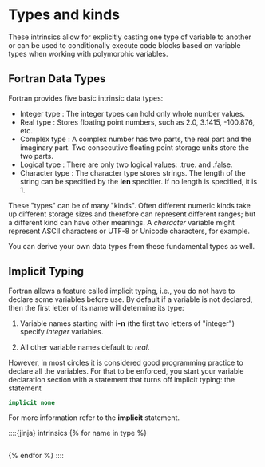 # Types and kinds

These intrinsics allow for explicitly casting one type of variable to
another or can be used to conditionally execute code blocks based on
variable types when working with polymorphic variables.

## Fortran Data Types

Fortran provides five basic intrinsic data types:

- Integer type
  : The integer types can hold only whole number values.
- Real type
  : Stores floating point numbers, such as 2.0, 3.1415, -100.876, etc.
- Complex type
  : A complex number has two parts,
  the real part and the imaginary part. Two consecutive floating
  point storage units store the two parts.
- Logical type
  : There are only two logical values: .true. and .false.
- Character type
  : The character type stores strings. The length of the string
  can be specified by the **len** specifier. If no length is specified, it is 1.

These "types" can be of many "kinds". Often different numeric kinds
take up different storage sizes and therefore can represent
different ranges; but a different kind can have other meanings.
A _character_ variable might represent ASCII characters or UTF-8 or
Unicode characters, for example.

You can derive your own data types from these fundamental types as well.

## Implicit Typing

Fortran allows a feature called implicit typing, i.e., you do not have
to declare some variables before use. By default if a variable is not declared,
then the first letter of its name will determine its type:

1. Variable names starting with **i-n** (the first two letters of
   "integer") specify _integer_ variables.

2. All other variable names default to _real_.

However, in most circles it is considered good programming practice to declare all the
variables. For that to be enforced, you start your variable declaration section with
a statement that turns off implicit typing:
the statement

```fortran
implicit none
```

For more information refer to the **implicit** statement.

::::{jinja} intrinsics
{% for name in type %}
```{include} _pages/{{ name }}.md
```
{% endfor %}
::::
